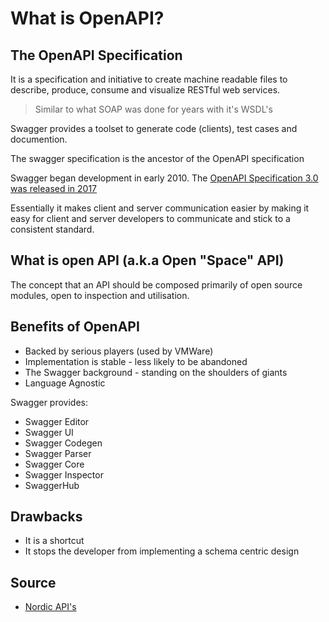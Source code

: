 # What is OpenAPI?

## The OpenAPI Specification

It is a specification and initiative to create machine readable files to describe, produce, consume and visualize RESTful web services.

> Similar to what SOAP was done for years with it's WSDL's

Swagger provides a toolset to generate code (clients), test cases and documention.

The swagger specification is the ancestor of the OpenAPI specification

Swagger began development in early 2010.
The [OpenAPI Specification 3.0 was released in 2017](https://github.com/OAI/OpenAPI-Specification)

Essentially it makes client and server communication easier by making it easy for client and server developers to communicate and stick to a consistent standard.

## What is open API (a.k.a Open "Space" API)

The concept that an API should be composed primarily of open source modules, open to inspection and utilisation.

## Benefits of OpenAPI

* Backed by serious players (used by VMWare)
* Implementation is stable - less likely to be abandoned
* The Swagger background - standing on the shoulders of giants
* Language Agnostic

Swagger provides:

* Swagger Editor
* Swagger UI
* Swagger Codegen
* Swagger Parser
* Swagger Core
* Swagger Inspector
* SwaggerHub

## Drawbacks

* It is a shortcut
* It stops the developer from implementing a schema centric design

## Source

* [Nordic API's](https://nordicapis.com/what-should-you-consider-before-openapi-adoption/)